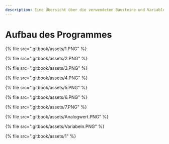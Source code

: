 ```yaml
---
description: Eine Übersicht über die verwendeten Bausteine und Variablen.
---
```


# Aufbau des Programmes

{% file src=".gitbook/assets/1.PNG" %}

{% file src=".gitbook/assets/2.PNG" %}

{% file src=".gitbook/assets/3.PNG" %}

{% file src=".gitbook/assets/4.PNG" %}

{% file src=".gitbook/assets/5.PNG" %}

{% file src=".gitbook/assets/6.PNG" %}

{% file src=".gitbook/assets/7.PNG" %}

{% file src=".gitbook/assets/Analogwert.PNG" %}

{% file src=".gitbook/assets/Variabeln.PNG" %}

{% file src=".gitbook/assets/1" %}
